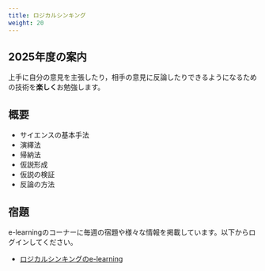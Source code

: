 ```yaml
---
title: ロジカルシンキング
weight: 20
---
```


## 2025年度の案内

上手に自分の意見を主張したり，相手の意見に反論したりできるようになるための技術を**楽しく**お勉強します。

##  概要
-  サイエンスの基本手法
-  演繹法
-  帰納法
-  仮説形成
-  仮説の検証
-  反論の方法

##  宿題

e-learningのコーナーに毎週の宿題や様々な情報を掲載しています。以下からログインしてください。

- [ロジカルシンキングのe-learning](https://mdcs5.cc.yamaguchi-u.ac.jp/moodle/course/view.php?id=74432&noprocess)
